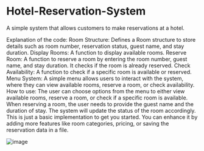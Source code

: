 # Hotel-Reservation-System
A simple system that allows customers to make reservations at a hotel.

Explanation of the code:
Room Structure: Defines a Room structure to store details such as room number, reservation status, guest name, and stay duration.
Display Rooms: A function to display available rooms.
Reserve Room: A function to reserve a room by entering the room number, guest name, and stay duration. It checks if the room is already reserved.
Check Availability: A function to check if a specific room is available or reserved.
Menu System: A simple menu allows users to interact with the system, where they can view available rooms, reserve a room, or check availability.
How to use:
The user can choose options from the menu to either view available rooms, reserve a room, or check if a specific room is available.
When reserving a room, the user needs to provide the guest name and the duration of stay.
The system will update the status of the room accordingly.
This is just a basic implementation to get you started. You can enhance it by adding more features like room categories, pricing, or saving the reservation data in a file.

![image](https://github.com/user-attachments/assets/d4599051-d519-4cb0-984f-875fa38a434e)
